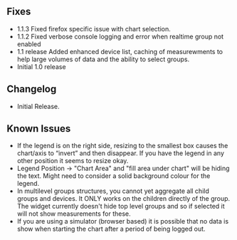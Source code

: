 <!-- @format -->

## Fixes

-   1.1.3 Fixed firefox specific issue with chart selection.
-   1.1.2 Fixed verbose console logging and error when realtime group not enabled
-   1.1 release Added enhanced device list, caching of measurewments to help large volumes of data and the ability to select groups.
-   Initial 1.0 release

## Changelog

-   Initial Release.

## Known Issues

-   If the legend is on the right side, resizing to the smallest box causes the chart/axis to “invert” and then disappear. If you have the legend in any other position it seems to resize okay.
-   Legend Position -> "Chart Area" and "fill area under chart" will be hiding the text. Might need to consider a solid background colour for the legend.
-   In multilevel groups structures, you cannot yet aggregate all child groups and devices. It ONLY works on the children directly of the group. The widget currently doesn't hide top level groups and so if selected it will not show measurements for these. 
-   If you are using a simulator (browser based) it is possible that no data is show when starting the chart after a period of being logged out. 
